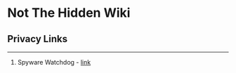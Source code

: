 # Not The Hidden Wiki

## Privacy Links
-----

1. Spyware Watchdog - [link](https://spyware.neocities.org/)
